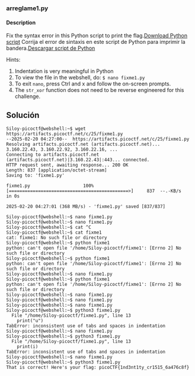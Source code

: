 ### arreglame1.py
#### Description

Fix the syntax error in this Python script to print the flag.[Download Python script](https://artifacts.picoctf.net/c/25/fixme1.py)
Corrija el error de sintaxis en este script de Python para imprimir la bandera.[Descargar script de Python](https://artifacts.picoctf.net/c/25/fixme1.py)

Hints:
1. Indentation is very meaningful in Python
2. To view the file in the webshell, do: `$ nano fixme1.py`
3. To exit `nano`, press Ctrl and x and follow the on-screen prompts.
4. The `str_xor` function does not need to be reverse engineered for this challenge.

## Solución 

```
Siloy-picoctf@webshell:~$ wget https://artifacts.picoctf.net/c/25/fixme1.py
--2025-02-20 04:27:00--  https://artifacts.picoctf.net/c/25/fixme1.py
Resolving artifacts.picoctf.net (artifacts.picoctf.net)... 3.160.22.43, 3.160.22.92, 3.160.22.16, ...
Connecting to artifacts.picoctf.net (artifacts.picoctf.net)|3.160.22.43|:443... connected.
HTTP request sent, awaiting response... 200 OK
Length: 837 [application/octet-stream]
Saving to: 'fixme1.py'

fixme1.py                    100%[=============================================>]     837  --.-KB/s    in 0s      

2025-02-20 04:27:01 (368 MB/s) - 'fixme1.py' saved [837/837]

Siloy-picoctf@webshell:~$ nano fixme1.py
Siloy-picoctf@webshell:~$ nano fixme1.py
Siloy-picoctf@webshell:~$ cat ^C
Siloy-picoctf@webshell:~$ cat fixme1    
cat: fixme1: No such file or directory
Siloy-picoctf@webshell:~$ python fixme1
python: can't open file '/home/Siloy-picoctf/fixme1': [Errno 2] No such file or directory
Siloy-picoctf@webshell:~$ python fixme1
python: can't open file '/home/Siloy-picoctf/fixme1': [Errno 2] No such file or directory
Siloy-picoctf@webshell:~$ nano fixme1.py
Siloy-picoctf@webshell:~$ python fixme1
python: can't open file '/home/Siloy-picoctf/fixme1': [Errno 2] No such file or directory
Siloy-picoctf@webshell:~$ nano fixme1.py
Siloy-picoctf@webshell:~$ nano fixme1.py
Siloy-picoctf@webshell:~$ nano fixme1.py
Siloy-picoctf@webshell:~$ python3 fixme1.py
  File "/home/Siloy-picoctf/fixme1.py", line 13
    print("u")
TabError: inconsistent use of tabs and spaces in indentation
Siloy-picoctf@webshell:~$ nano fixme1.py
Siloy-picoctf@webshell:~$ python3 fixme1.py
  File "/home/Siloy-picoctf/fixme1.py", line 13
    print(i)        
TabError: inconsistent use of tabs and spaces in indentation
Siloy-picoctf@webshell:~$ nano fixme1.py
Siloy-picoctf@webshell:~$ python3 fixme1.py
That is correct! Here's your flag: picoCTF{1nd3nt1ty_cr1515_6a476c8f}
```
